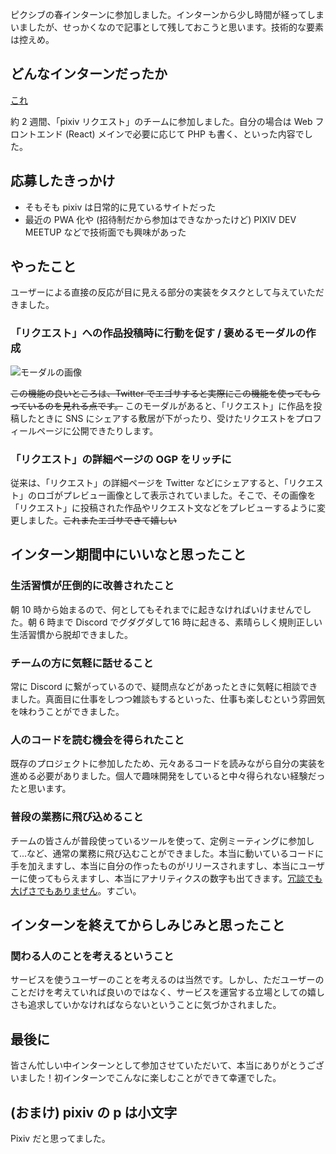 ピクシブの春インターンに参加しました。インターンから少し時間が経ってしまいましたが、せっかくなので記事として残しておこうと思います。技術的な要素は控えめ。

## どんなインターンだったか

[これ](https://www.pixiv.co.jp/springbootcamp)

約 2 週間、「pixiv リクエスト」のチームに参加しました。自分の場合は Web フロントエンド (React) メインで必要に応じて PHP も書く、といった内容でした。

## 応募したきっかけ

- そもそも pixiv は日常的に見ているサイトだった
- 最近の PWA 化や (招待制だから参加はできなかったけど) PIXIV DEV MEETUP などで技術面でも興味があった

## やったこと

ユーザーによる直接の反応が目に見える部分の実装をタスクとして与えていただきました。

### 「リクエスト」への作品投稿時に行動を促す / 褒めるモーダルの作成

![モーダルの画像](/img/pixiv-intern/confetti-modal.jpg)

~~この機能の良いところは、Twitter でエゴサすると実際にこの機能を使ってもらっているのを見れる点です。~~ このモーダルがあると、「リクエスト」に作品を投稿したときに SNS にシェアする敷居が下がったり、受けたリクエストをプロフィールページに公開できたりします。

### 「リクエスト」の詳細ページの OGP をリッチに

従来は、「リクエスト」の詳細ページを Twitter などにシェアすると、「リクエスト」のロゴがプレビュー画像として表示されていました。そこで、その画像を「リクエスト」に投稿された作品やリクエスト文などをプレビューするように変更しました。~~これまたエゴサできて嬉しい~~

## インターン期間中にいいなと思ったこと

### 生活習慣が圧倒的に改善されたこと

朝 10 時から始まるので、何としてもそれまでに起きなければいけませんでした。朝 6 時まで Discord でグダグダして16 時に起きる、素晴らしく規則正しい生活習慣から脱却できました。

### チームの方に気軽に話せること

常に Discord に繋がっているので、疑問点などがあったときに気軽に相談できました。真面目に仕事をしつつ雑談もするといった、仕事も楽しむという雰囲気を味わうことができました。

### 人のコードを読む機会を得られたこと

既存のプロジェクトに参加したため、元々あるコードを読みながら自分の実装を進める必要がありました。個人で趣味開発をしていると中々得られない経験だったと思います。

### 普段の業務に飛び込めること

チームの皆さんが普段使っているツールを使って、定例ミーティングに参加して...など、通常の業務に飛び込むことができました。本当に動いているコードに手を加えますし、本当に自分の作ったものがリリースされますし、本当にユーザーに使ってもらえますし、本当にアナリティクスの数字も出てきます。[冗談でも大げさでもありません](http://siganaitohoho.hatenablog.jp/entry/2016/09/02/pixiv%E3%81%AE%E7%B7%8F%E5%90%88%E8%81%B7%E3%82%A4%E3%83%B3%E3%82%BF%E3%83%BC%E3%83%B3%E3%81%AB%E5%8F%82%E5%8A%A0%E3%81%97%E3%81%A6%E3%81%8D%E3%81%BE%E3%81%97%E3%81%9F#:~:text=%E3%81%B6%E3%81%A3%E3%81%A1%E3%82%83%E3%81%91%E5%86%97%E8%AB%87%E3%81%A0%E3%81%A8%E6%80%9D%E3%81%A3%E3%81%A6%E3%81%9F%E3%81%AE%E3%81%A7%E3%81%A1%E3%82%87%E3%81%A3%E3%81%A8%E5%BC%95%E3%81%8D%E3%81%BE%E3%81%97%E3%81%9F)。すごい。

## インターンを終えてからしみじみと思ったこと

### 関わる人のことを考えるということ

サービスを使うユーザーのことを考えるのは当然です。しかし、ただユーザーのことだけを考えていれば良いのではなく、サービスを運営する立場としての嬉しさも追求していかなければならないということに気づかされました。

## 最後に

皆さん忙しい中インターンとして参加させていただいて、本当にありがとうございました！初インターンでこんなに楽しむことができて幸運でした。

## (おまけ) pixiv の p は小文字

Pixiv だと思ってました。
